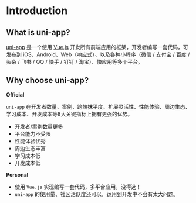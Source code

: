 # Introduction

## What is uni-app?

[uni-app](https://uniapp.dcloud.io/) 是一个使用 [Vue.js](https://vuejs.org) 开发所有前端应用的框架，开发者编写一套代码，可发布到 iOS、Android、Web（响应式）、以及各种小程序（微信 / 支付宝 / 百度 / 头条 / 飞书 / QQ / 快手 / 钉钉 / 淘宝）、快应用等多个平台。

## Why choose uni-app?

**Official**

`uni-app` 在开发者数量、案例、跨端抹平度、扩展灵活性、性能体验、周边生态、学习成本、开发成本等8大关键指标上拥有更强的优势。

- 开发者/案例数量更多
- 平台能力不受限
- 性能体验优秀
- 周边生态丰富
- 学习成本低
- 开发成本低

**Personal**

- 使用 `Vue.js` 实现编写一套代码，多平台应用，没得选！
- `uni-app` 的使用量、社区活跃度还可以，运用到开发中不会有太大问题。
